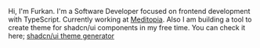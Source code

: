 Hi, I'm Furkan. I'm a Software Developer focused on frontend development with TypeScript.
Currently working at [Meditopia](https://webapp.meditopia.com/en/).
Also I am building a tool to create theme for shadcn/ui components in my free time.
You can check it here; [shadcn/ui theme generator](https://themes.fkaya.dev)

<!--
**mfrkankaya/mfrkankaya** is a ✨ _special_ ✨ repository because its `README.md` (this file) appears on your GitHub profile.

Here are some ideas to get you started:

- 🔭 I’m currently working on ...
- 🌱 I’m currently learning ...
- 👯 I’m looking to collaborate on ...
- 🤔 I’m looking for help with ...
- 💬 Ask me about ...
- 📫 How to reach me: ...
- 😄 Pronouns: ...
- ⚡ Fun fact: ...
-->
